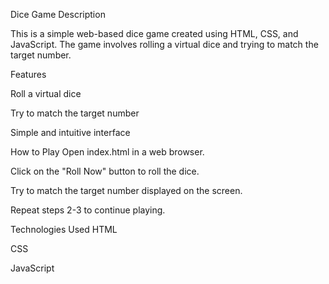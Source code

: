 Dice Game
Description

This is a simple web-based dice game created using HTML, CSS, and JavaScript. The game involves rolling a virtual dice and trying to match the target number.

Features

Roll a virtual dice

Try to match the target number

Simple and intuitive interface

How to Play
Open index.html in a web browser.

Click on the "Roll Now" button to roll the dice.

Try to match the target number displayed on the screen.

Repeat steps 2-3 to continue playing.

Technologies Used
HTML

CSS

JavaScript

